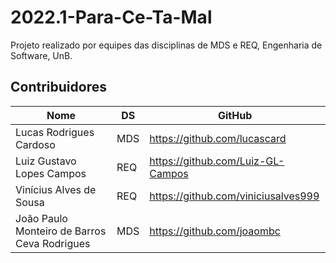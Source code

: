 # 2022.1-Para-Ce-Ta-Mal
Projeto realizado por equipes das disciplinas de MDS e REQ, Engenharia de Software, UnB.

## Contribuidores


|Nome                                         | DS        |GitHub                               | 
| --------                                    | --------  |--------                             | 
|Lucas Rodrigues Cardoso                      | MDS       |https://github.com/lucascard         |                                   
|Luiz Gustavo Lopes Campos                    | REQ       |https://github.com/Luiz-GL-Campos    |
|Vinícius Alves de Sousa                      | REQ       |https://github.com/viniciusalves999  |
|João Paulo Monteiro de Barros Ceva Rodrigues | MDS       |https://github.com/joaombc           |

